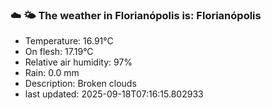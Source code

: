 ### ☁️ 🌤️  The weather in Florianópolis is: Florianópolis

- Temperature: 16.91°C
- On flesh: 17.19°C
- Relative air humidity: 97%
- Rain: 0.0 mm
- Description: Broken clouds
- last updated: 2025-09-18T07:16:15.802933
